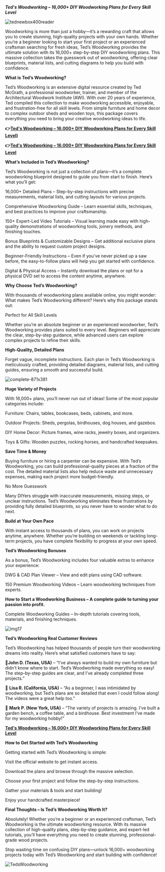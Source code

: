 ***Ted's Woodworking – 16,000+ DIY Woodworking Plans for Every Skill Level***

![tednewbox400reader](https://github.com/user-attachments/assets/263821bf-5fe6-412b-a9fd-95339724f53d)


Woodworking is more than just a hobby—it’s a rewarding craft that allows you to create stunning, high-quality projects with your own hands. Whether you’re a beginner looking to start your first project or an experienced craftsman searching for fresh ideas, Ted’s Woodworking provides the ultimate solution with its 16,000+ step-by-step DIY woodworking plans. This massive collection takes the guesswork out of woodworking, offering clear blueprints, material lists, and cutting diagrams to help you build with confidence.

**What is Ted’s Woodworking?**

Ted’s Woodworking is an extensive digital resource created by Ted McGrath, a professional woodworker, trainer, and member of the Architectural Woodwork Institute (AWI). With over 20 years of experience, Ted compiled this collection to make woodworking accessible, enjoyable, and frustration-free for all skill levels. From simple furniture and home decor to complex outdoor sheds and wooden toys, this package covers everything you need to bring your creative woodworking ideas to life.

**👉[Ted's Woodworking – 16,000+ DIY Woodworking Plans for Every Skill Level](https://hop.clickbank.net/?affiliate=fatlreview&vendor=tedsplans))**

**👉[Ted's Woodworking – 16,000+ DIY Woodworking Plans for Every Skill Level](https://teds-woodworking-rockler.github.io/official-website/)**

**What’s Included in Ted’s Woodworking?**

Ted’s Woodworking is not just a collection of plans—it’s a complete woodworking blueprint designed to guide you from start to finish. Here’s what you’ll get:

16,000+ Detailed Plans – Step-by-step instructions with precise measurements, material lists, and cutting layouts for various projects.

Comprehensive Woodworking Guide – Learn essential skills, techniques, and best practices to improve your craftsmanship.

150+ Expert-Led Video Tutorials – Visual learning made easy with high-quality demonstrations of woodworking tools, joinery methods, and finishing touches.

Bonus Blueprints & Customizable Designs – Get additional exclusive plans and the ability to request custom project designs.

Beginner-Friendly Instructions – Even if you've never picked up a saw before, the easy-to-follow plans will help you get started with confidence.

Digital & Physical Access – Instantly download the plans or opt for a physical DVD set to access the content anytime, anywhere.

**Why Choose Ted’s Woodworking?**

With thousands of woodworking plans available online, you might wonder: What makes Ted’s Woodworking different? Here’s why this package stands out:

Perfect for All Skill Levels

Whether you’re an absolute beginner or an experienced woodworker, Ted’s Woodworking provides plans suited to every level. Beginners will appreciate the clear, step-by-step guidance, while advanced users can explore complex projects to refine their skills.

**High-Quality, Detailed Plans**

Forget vague, incomplete instructions. Each plan in Ted’s Woodworking is meticulously crafted, providing detailed diagrams, material lists, and cutting guides, ensuring a smooth and successful build.

![complete-871x381](https://github.com/user-attachments/assets/2e0bb1a8-64fd-4905-987d-738b8dd9f40a)


**Huge Variety of Projects**

With 16,000+ plans, you’ll never run out of ideas! Some of the most popular categories include:

Furniture: Chairs, tables, bookcases, beds, cabinets, and more.

Outdoor Projects: Sheds, pergolas, birdhouses, dog houses, and gazebos.

DIY Home Decor: Picture frames, wine racks, jewelry boxes, and organizers.

Toys & Gifts: Wooden puzzles, rocking horses, and handcrafted keepsakes.

**Save Time & Money**

Buying furniture or hiring a carpenter can be expensive. With Ted’s Woodworking, you can build professional-quality pieces at a fraction of the cost. The detailed material lists also help reduce waste and unnecessary expenses, making each project more budget-friendly.

No More Guesswork

Many DIYers struggle with inaccurate measurements, missing steps, or unclear instructions. Ted’s Woodworking eliminates these frustrations by providing fully detailed blueprints, so you never have to wonder what to do next.

**Build at Your Own Pace**

With instant access to thousands of plans, you can work on projects anytime, anywhere. Whether you’re building on weekends or tackling long-term projects, you have complete flexibility to progress at your own speed.

**Ted’s Woodworking Bonuses**

As a bonus, Ted’s Woodworking includes four valuable extras to enhance your experience:

DWG & CAD Plan Viewer – View and edit plans using CAD software.

150 Premium Woodworking Videos – Learn woodworking techniques from experts.

**How to Start a Woodworking Business – A complete guide to turning your passion into profit.**

Complete Woodworking Guides – In-depth tutorials covering tools, materials, and finishing techniques.

![img17](https://github.com/user-attachments/assets/beb2884e-672d-4737-9184-93860aa98f90)


**Ted’s Woodworking Real Customer Reviews**

Ted’s Woodworking has helped thousands of people turn their woodworking dreams into reality. Here’s what satisfied customers have to say:

🔹**John D. (Texas, USA)** – “I’ve always wanted to build my own furniture but didn’t know where to start. Ted’s Woodworking made everything so easy! The step-by-step guides are clear, and I’ve already completed three projects.”

🔹 **Lisa R. (California, USA)** – “As a beginner, I was intimidated by woodworking, but Ted’s plans are so detailed that even I could follow along! The videos were a great help too.”

🔹 **Mark P. (New York, USA)** – “The variety of projects is amazing. I’ve built a garden bench, a coffee table, and a birdhouse. Best investment I’ve made for my woodworking hobby!”

**[Ted's Woodworking – 16,000+ DIY Woodworking Plans for Every Skill Level](https://teds-woodworking-rockler.github.io/official-website/)**

**How to Get Started with Ted’s Woodworking**

Getting started with Ted’s Woodworking is simple:

Visit the official website to get instant access.

Download the plans and browse through the massive selection.

Choose your first project and follow the step-by-step instructions.

Gather your materials & tools and start building!

Enjoy your handcrafted masterpiece!

**Final Thoughts – Is Ted’s Woodworking Worth It?**

Absolutely! Whether you’re a beginner or an experienced craftsman, Ted’s Woodworking is the ultimate woodworking resource. With its massive collection of high-quality plans, step-by-step guidance, and expert-led tutorials, you’ll have everything you need to create stunning, professional-grade wood projects.

Stop wasting time on confusing DIY plans—unlock 16,000+ woodworking projects today with Ted’s Woodworking and start building with confidence!

![TedsWoodworking](https://github.com/user-attachments/assets/8b84eefa-805a-470e-998f-ec4c8b045669)


